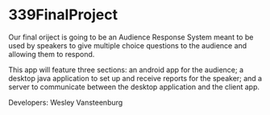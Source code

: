# 339FinalProject

Our final oriject is going to be an Audience Response System meant to be used by speakers to give multiple choice questions to the audience and allowing them to respond.

This app will feature three sections: 
  an android app for the audience;
  a desktop java application to set up and receive reports for the speaker;
  and a server to communicate between the desktop application and the client app. 

Developers:
Wesley Vansteenburg
